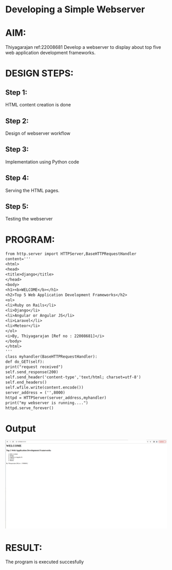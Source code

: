 # Developing a Simple Webserver

# AIM:

Thiyagarajan  ref:22008681
Develop a webserver to display about top five web application development frameworks.

# DESIGN STEPS:

## Step 1:

HTML content creation is done

## Step 2:

Design of webserver workflow

## Step 3:

Implementation using Python code

## Step 4:

Serving the HTML pages.

## Step 5:

Testing the webserver

# PROGRAM:
```
from http.server import HTTPServer,BaseHTTPRequestHandler
content='''
<html>
<head>
<title>django</title>
</head>
<body>
<h1><b>WELCOME</b></h1>
<h2>Top 5 Web Application Development Frameworks</h2>
<ol>
<li>Ruby on Rails</li>
<li>Django</li>
<li>Angular or Angular JS</li>
<li>Laravel</li>
<li>Meteor</li>
</ol>
<i>By, Thiyagarajan [Ref no : 22008681]</i>
</body>
</html>
'''
class myhandler(BaseHTTPRequestHandler):
def do_GET(self):
print("request received")
self.send_response(200)
self.send_header('content-type','text/html; charset=utf-8')
self.end_headers()
self.wfile.write(content.encode())
server_address = ('',8000)
httpd = HTTPServer(server_address,myhandler)
print("my webserver is running....")
httpd.serve_forever()
```
# Output
![image](./thiyagarajan_webapp.png)
# RESULT:

The program is executed succesfully
